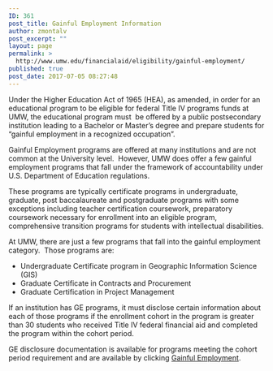 ```yaml
---
ID: 361
post_title: Gainful Employment Information
author: zmontalv
post_excerpt: ""
layout: page
permalink: >
  http://www.umw.edu/financialaid/eligibility/gainful-employment/
published: true
post_date: 2017-07-05 08:27:48
---
```

Under the Higher Education Act of 1965 (HEA), as amended, in order for an educational program to be eligible for federal Title IV programs funds at UMW, the educational program must  be offered by a public postsecondary institution leading to a Bachelor or Master’s degree and prepare students for “gainful employment in a recognized occupation”.

Gainful Employment programs are offered at many institutions and are not common at the University level.  However, UMW does offer a few gainful employment programs that fall under the framework of accountability under U.S. Department of Education regulations.

These programs are typically certificate programs in undergraduate, graduate, post baccalaureate and postgraduate programs with some exceptions including teacher certification coursework, preparatory coursework necessary for enrollment into an eligible program, comprehensive transition programs for students with intellectual disabilities.

At UMW, there are just a few programs that fall into the gainful employment category.  Those programs are:
<ul>
 	<li>Undergraduate Certificate program in Geographic Information Science (GIS)</li>
 	<li>Graduate Certificate in Contracts and Procurement</li>
 	<li>Graduate Certification in Project Management</li>
</ul>
If an institution has GE programs, it must disclose certain information about each of those programs if the enrollment cohort in the program is greater than 30 students who received Title IV federal financial aid and completed the program within the cohort period.

GE disclosure documentation is available for programs meeting the cohort period requirement and are available by clicking <a href="https://www.umw.edu/financialaid/eligibility/gainful-employment/gainful-employment/">Gainful Employment</a>.